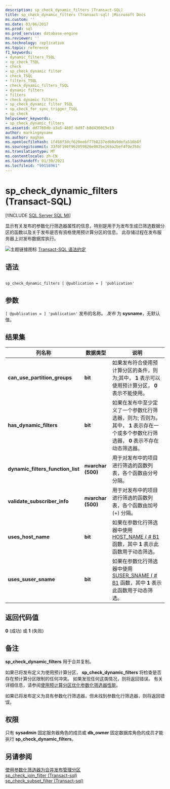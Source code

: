 ```yaml
---
description: sp_check_dynamic_filters (Transact-SQL)
title: sp_check_dynamic_filters (Transact-sql) |Microsoft Docs
ms.custom: ''
ms.date: 03/06/2017
ms.prod: sql
ms.prod_service: database-engine
ms.reviewer: ''
ms.technology: replication
ms.topic: reference
f1_keywords:
- dynamic_filters_TSQL
- sp_check_TSQL
- check
- sp_check_dynamic filter
- check_TSQL
- filters_TSQL
- check_dynamic_filters_TSQL
- dynamic filters
- filters
- check dynamic filters
- sp_check_dynamic filter_TSQL
- sp_check_for_sync_trigger_TSQL
- sp_check
helpviewer_keywords:
- sp_check_dynamic_filters
ms.assetid: dd7760db-a3a5-460f-bd97-b8d436015e19
author: markingmyname
ms.author: maghan
ms.openlocfilehash: 1f458f3dcf629ee6f77b8237edb0a9defa516b8f
ms.sourcegitcommit: 33f0f190f962059826e002be165a2bef4f9e350c
ms.translationtype: MT
ms.contentlocale: zh-CN
ms.lasthandoff: 01/30/2021
ms.locfileid: "99158961"
---
```

# <a name="sp_check_dynamic_filters-transact-sql"></a>sp_check_dynamic_filters (Transact-SQL)
[!INCLUDE [SQL Server SQL MI](../../includes/applies-to-version/sql-asdbmi.md)]

  显示有关发布的参数化行筛选器属性的信息，特别是用于为发布生成已筛选数据分区的函数以及关于发布是否有资格使用预计算分区的信息。 此存储过程在发布服务器上对发布数据库执行。  
  
 ![主题链接图标](../../database-engine/configure-windows/media/topic-link.gif "“主题链接”图标") [Transact-SQL 语法约定](../../t-sql/language-elements/transact-sql-syntax-conventions-transact-sql.md)  
  
## <a name="syntax"></a>语法  
  
```  
  
sp_check_dynamic_filters [ @publication = ] 'publication'  
```  
  
## <a name="arguments"></a>参数  
`[ @publication = ] 'publication'` 发布的名称。 *发布* 为 **sysname**，无默认值。  
  
## <a name="result-sets"></a>结果集  
  
|列名称|数据类型|说明|  
|-----------------|---------------|-----------------|  
|**can_use_partition_groups**|**bit**|如果发布符合使用预计算分区的条件，则为;其中， **1** 表示可以使用预计算分区， **0** 表示不能使用。|  
|**has_dynamic_filters**|**bit**|如果在发布中至少定义了一个参数化行筛选器，则为; 否则为。其中， **1** 表示存在一个或多个参数化行筛选器， **0** 表示不存在动态筛选器。|  
|**dynamic_filters_function_list**|**nvarchar (500)**|用于对发布中的项目进行筛选的函数列表，各个函数由分号分隔。|  
|**validate_subscriber_info**|**nvarchar (500)**|用于对发布中的项目进行筛选的函数列表，各个函数由加号 (+) 分隔。|  
|**uses_host_name**|**bit**|如果在参数化行筛选器中使用 [HOST_NAME ( # B1](../../t-sql/functions/host-name-transact-sql.md) 函数，其中 **1** 表示此函数用于动态筛选。|  
|**uses_suser_sname**|**bit**|如果在参数化行筛选器中使用 [SUSER_SNAME ( # B1](../../t-sql/functions/suser-sname-transact-sql.md) 函数，其中 **1** 表示此函数用于动态筛选。|  
  
## <a name="return-code-values"></a>返回代码值  
 **0** (成功) 或 **1** (失败)   
  
## <a name="remarks"></a>备注  
 **sp_check_dynamic_filters** 用于合并复制。  
  
 如果已将发布定义为使用预计算分区， **sp_check_dynamic_filters** 将检查是否存在预计算分区限制的任何冲突。 如果发现任何这类情况，则将返回错误。 有关详细信息，请参阅[使用预计算分区优化参数化筛选器性能](../../relational-databases/replication/merge/parameterized-filters-optimize-for-precomputed-partitions.md)。  
  
 如果已将发布定义为具有参数化行筛选器，但未找到参数化行筛选器，则将返回错误。  
  
## <a name="permissions"></a>权限  
 只有 **sysadmin** 固定服务器角色的成员或 **db_owner** 固定数据库角色的成员才能执行 **sp_check_dynamic_filters**。  
  
## <a name="see-also"></a>另请参阅  
 [使用参数化筛选器为合并发布管理分区](../../relational-databases/replication/publish/manage-partitions-for-a-merge-publication-with-parameterized-filters.md)   
 [sp_check_join_filter &#40;Transact-sql&#41;](../../relational-databases/system-stored-procedures/sp-check-join-filter-transact-sql.md)   
 [sp_check_subset_filter &#40;Transact-sql&#41;](../../relational-databases/system-stored-procedures/sp-check-subset-filter-transact-sql.md)  
  
  
